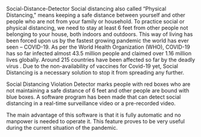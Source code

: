 Social-Distance-Detector
Social distancing also called “Physical Distancing," means keeping a safe distance between yourself and other people who are not from your family or household. To practice social or physical distancing, we need to stay at least 6 feet from other people not belonging to your house, both indoors and outdoors. This way of living has been forced upon us by the fastest growing pandemic the world has ever seen – COVID-19. As per the World Health Organization (WHO), COVID-19 has so far infected almost 43.5 million people and claimed over 1.16 million lives globally. Around 215 countries have been affected so far by the deadly virus . Due to the non-availability of vaccines for Covid-19 yet, Social Distancing is a necessary solution to stop it from spreading any further.

Social Distancing Violation Detector marks people with red boxes who are not maintaining a safe distance of 6 feet and other people are bound with blue boxes. A software program has been made that can detect social distancing in a real-time surveillance video or a pre-recorded video.

The main advantage of this software is that it is fully automatic and no manpower is needed to operate it. This feature proves to be very useful during the current situation of the pandemic.
